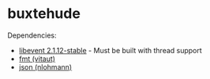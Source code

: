 # buxtehude

Dependencies:
- [libevent 2.1.12-stable](https://libevent.org/) - Must be built with thread support
- [fmt (vitaut)](https://github.com/fmtlib/fmt)
- [json (nlohmann)](https://github.com/nlohmann/json)
